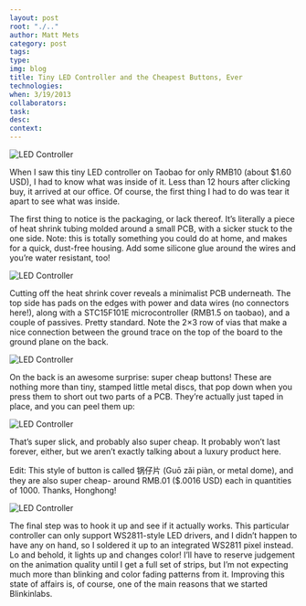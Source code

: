 ```yaml
---
layout: post 
root: "./.." 
author: Matt Mets
category: post
tags: 
type: 
img: blog 
title: Tiny LED Controller and the Cheapest Buttons, Ever
technologies: 
when: 3/19/2013
collaborators: 
task: 
desc: 
context:  
---
```


![LED Controller](/images/{{page.img}}/led1.jpg)

When I saw this tiny LED controller on Taobao for only RMB10 (about $1.60 USD), I had to know what was inside of it. Less than 12 hours after clicking buy, it arrived at our office. Of course, the first thing I had to do was tear it apart to see what was inside.

The first thing to notice is the packaging, or lack thereof. It’s literally a piece of heat shrink tubing molded around a small PCB, with a sicker stuck to the one side. Note: this is totally something you could do at home, and makes for a quick, dust-free housing. Add some silicone glue around the wires and you’re water resistant, too!

![LED Controller](/images/{{page.img}}/led2.jpg)

Cutting off the heat shrink cover reveals a minimalist PCB underneath. The top side has pads on the edges with power and data wires (no connectors here!), along with a STC15F101E microcontroller (RMB1.5 on taobao), and a couple of passives. Pretty standard. Note the 2×3 row of vias that make a nice connection between the ground trace on the top of the board to the ground plane on the back.

![LED Controller](/images/{{page.img}}/led3.jpg)

On the back is an awesome surprise: super cheap buttons! These are nothing more than tiny, stamped little metal discs, that pop down when you press them to short out two parts of a PCB. They’re actually just taped in place, and you can peel them up:

![LED Controller](/images/{{page.img}}/led4.jpg)

That’s super slick, and probably also super cheap. It probably won’t last forever, either, but we aren’t exactly talking about a luxury product here.

Edit: This style of button is called 锅仔片 (Guō zǎi piàn, or metal dome), and they are also super cheap- around RMB.01 ($.0016 USD) each in quantities of 1000. Thanks, Honghong!

![LED Controller](/images/{{page.img}}/led5.jpg)

The final step was to hook it up and see if it actually works. This particular controller can only support WS2811-style LED drivers, and I didn’t happen to have any on hand, so I soldered it up to an integrated WS2811 pixel instead. Lo and behold, it lights up and changes color! I’ll have to reserve judgement on the animation quality until I get a full set of strips, but I’m not expecting much more than blinking and color fading patterns from it. Improving this state of affairs is, of course, one of the main reasons that we started Blinkinlabs.
